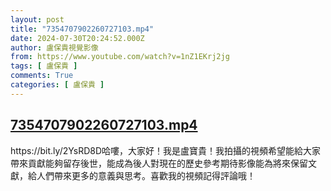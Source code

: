 ```yaml
---
layout: post
title: "7354707902260727103.mp4"
date: 2024-07-30T20:24:52.000Z
author: 盧保貴視覺影像
from: https://www.youtube.com/watch?v=1nZ1EKrj2jg
tags: [ 盧保貴 ]
comments: True
categories: [ 盧保貴 ]
---
```

<!--1722371092000-->
[7354707902260727103.mp4](https://www.youtube.com/watch?v=1nZ1EKrj2jg)
------

<div>
https://bit.ly/2YsRD8D哈嘍，大家好！我是盧寶貴！我拍攝的視頻希望能給大家帶來貢獻能夠留存後世，能成為後人對現在的歷史參考期待影像能為將來保留文獻，給人們帶來更多的意義與思考。喜歡我的視頻記得評論哦！
</div>

